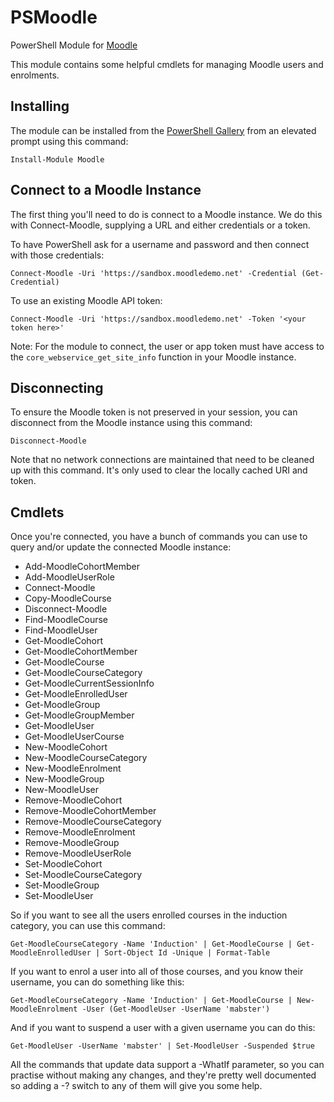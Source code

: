# PSMoodle
PowerShell Module for [Moodle](https://moodle.org)

This module contains some helpful cmdlets for managing Moodle users and enrolments.

## Installing

The module can be installed from the [PowerShell Gallery](https://www.powershellgallery.com/packages/Moodle/) from an elevated prompt using this command:

    Install-Module Moodle

## Connect to a Moodle Instance

The first thing you'll need to do is connect to a Moodle instance. We do this with Connect-Moodle, supplying a URL and either credentials or a token.

To have PowerShell ask for a username and password and then connect with those credentials:

    Connect-Moodle -Uri 'https://sandbox.moodledemo.net' -Credential (Get-Credential)

To use an existing Moodle API token:

    Connect-Moodle -Uri 'https://sandbox.moodledemo.net' -Token '<your token here>'

Note: For the module to connect, the user or app token must have access to the `core_webservice_get_site_info` function in your Moodle instance.

## Disconnecting

To ensure the Moodle token is not preserved in your session, you can disconnect from the Moodle instance using this command:

    Disconnect-Moodle

Note that no network connections are maintained that need to be cleaned up with this command. It's only used to clear the locally cached URI and token.

## Cmdlets

Once you're connected, you have a bunch of commands you can use to query and/or update the connected Moodle instance:

* Add-MoodleCohortMember
* Add-MoodleUserRole
* Connect-Moodle
* Copy-MoodleCourse
* Disconnect-Moodle
* Find-MoodleCourse
* Find-MoodleUser
* Get-MoodleCohort
* Get-MoodleCohortMember
* Get-MoodleCourse
* Get-MoodleCourseCategory
* Get-MoodleCurrentSessionInfo
* Get-MoodleEnrolledUser
* Get-MoodleGroup
* Get-MoodleGroupMember
* Get-MoodleUser
* Get-MoodleUserCourse
* New-MoodleCohort
* New-MoodleCourseCategory
* New-MoodleEnrolment
* New-MoodleGroup
* New-MoodleUser
* Remove-MoodleCohort
* Remove-MoodleCohortMember
* Remove-MoodleCourseCategory
* Remove-MoodleEnrolment
* Remove-MoodleGroup
* Remove-MoodleUserRole
* Set-MoodleCohort
* Set-MoodleCourseCategory
* Set-MoodleGroup
* Set-MoodleUser

So if you want to see all the users enrolled courses in the induction category, you can use this command:

    Get-MoodleCourseCategory -Name 'Induction' | Get-MoodleCourse | Get-MoodleEnrolledUser | Sort-Object Id -Unique | Format-Table

If you want to enrol a user into all of those courses, and you know their username, you can do something like this:

    Get-MoodleCourseCategory -Name 'Induction' | Get-MoodleCourse | New-MoodleEnrolment -User (Get-MoodleUser -UserName 'mabster')

And if you want to suspend a user with a given username you can do this:

    Get-MoodleUser -UserName 'mabster' | Set-MoodleUser -Suspended $true

All the commands that update data support a -WhatIf parameter, so you can practise without making any changes, and they're pretty well documented so adding a -? switch to any of them will give you some help.
